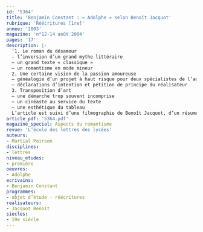 ```yaml
---
id: '5364'
title: 'Benjamin Constant : « Adolphe » selon Benoît Jacquot'
rubrique: 'Réécritures [1re]'
annee: '2003'
magazine: 'n°12-14 août 2004'
pages: '17'
description: |-
  '1. Le roman du désamour
  – l’inversion d’un grand mythe littéraire
  – un grand texte « classique »
  – un romantisme en mode mineur
  2. Une certaine vision de la passion amoureuse
  – généalogie d’un projet à haut risque pour deux spécialistes de l’adaptation littéraire
  – déclarations d’intention et pétition de principe du réalisateur
  3. Transposition d’art
  – une démarche trop souvent incomprise
  – un cinéaste au service du texte
  – une esthétique du tableau
  L’article est suivi d’une filmographie de Benoît Jacquot, d’un résumé du livre et d’une chronologie de Benjamin Constant'
article_pdf: '5364.pdf'
magazine_special: Aspects du romantisme
revue: 'L’école des lettres des lycées'
auteurs:
- Martial Poirson
disciplines:
- lettres
niveau_etudes:
- première
oeuvres:
- Adolphe
ecrivains:
- Benjamin Constant
programmes:
- objet d’étude - réécritures
realisateurs:
- Jacquot Benoît
siecles:
- 19e siècle
---
```

